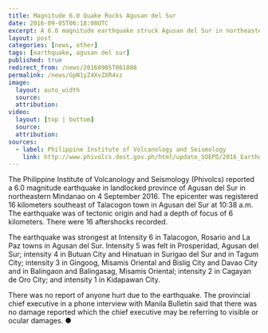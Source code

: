 ```yaml
---
title: Magnitude 6.0 Quake Rocks Agusan del Sur
date: 2016-09-05T06:18:08UTC
excerpt: A 6.0 magnitude earthquake struck Agusan del Sur in northeastern Mindanao 4 September 2016 at 10:38 a.m. There was no death or injury reported due to the quake.
layout: post
categories: [news, other]
tags: [earthquake, agusan del sur]
published: true
redirect_from: /news/20160905T061808
permalink: /news/GpN1yZ4XvZXR4vz
image:
  layout: auto_width
  source: 
  attribution: 
video:
  layout: [top | bottom]
  source: 
  attribution: 
sources:
  - label: Philippine Institute of Volcanology and Seismology
    link: http://www.phivolcs.dost.gov.ph/html/update_SOEPD/2016_Earthquake_Bulletins/September/2016_0904_0238_B2F.html
---
```


The Philippine Institute of Volcanology and Seismology (Phivolcs) reported a 6.0 magnitude earthquake in landlocked province of Agusan del Sur in northeastern Mindanao on 4 September 2016.
The epicenter was registered 16 kilometers southeast of Talacogon town in Agusan del Sur at 10:38 a.m.
The earthquake was of tectonic origin and had a depth of focus of 6 kilometers.
There were 16 aftershocks recorded.

The earthquake was strongest at Intensity 6 in Talacogon, Rosario and La Paz towns in Agusan del Sur.
Intensity 5 was felt in Prosperidad, Agusan del Sur;
intensity 4 in Butuan City and Hinatuan in Surigao del Sur and in Tagum City;
intensity 3 in Gingoog, Misamis Oriental and Bislig City and Davao City and in Balingaon and Balingasag, Misamis Oriental;
intensity 2 in Cagayan de Oro City;
and intensity 1 in Kidapawan City.

There was no report of anyone hurt due to the earthquake.
The provincial chief executive in a phone interview with Manila Bulletin said that there was no damage reported which the chief executive may be referring to visible or ocular damages.
&#x25cf;


